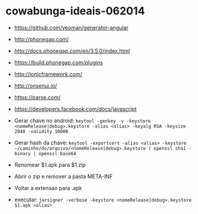 cowabunga-ideais-062014
=======================


* https://github.com/yeoman/generator-angular
* http://phonegap.com/
* http://docs.phonegap.com/en/3.5.0/index.html
* https://build.phonegap.com/plugins
* http://ionicframework.com/
* http://onsenui.io/
* https://parse.com/
* https://developers.facebook.com/docs/javascript


* Gerar chave no android: `keytool -genkey -v -keystore <nomeRelease|debug>.keystore -alias <alias> -keyalg RSA -keysize 2048 -validity 10000`
* Gerar hash da chave: `keytool -exportcert -alias <alias> -keystore ~/caminho/do/arquivo/<nomeRelease|debug>.keystore | openssl sha1 -binary | openssl base64`


* Renomear $1.apk para $1.zip
 * Abrir o zip e remover a pasta META-INF
 * Voltar a extensao para .apk
 * executar: `jarsigner -verbose -keystore <nomeRelease|debug>.keystore $1.apk <alias>`

